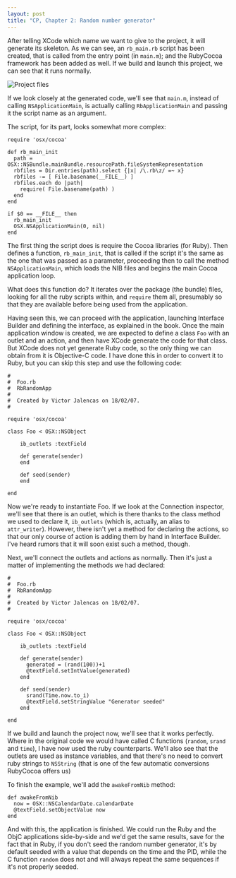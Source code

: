 ```yaml
---
layout: post
title: "CP, Chapter 2: Random number generator"
---
```


After telling XCode which name we want to give to the project, it will generate its skeleton. As we can see, an `rb_main.rb` script has been created, that is called from the entry point (in `main.m`); and the RubyCocoa framework has been added as well. If we build and launch this project, we can see that it runs normally.

![Project files](http://principia.info/assets/2007/2/17/CP_2_2_XCode_RbRandomApp.png)

If we look closely at the generated code, we'll see that `main.m`, instead of calling `NSApplicationMain`, is actually calling `RbApplicationMain` and passing it the script name as an argument.

The script, for its part, looks somewhat more complex:



    require 'osx/cocoa'

    def rb_main_init
      path = OSX::NSBundle.mainBundle.resourcePath.fileSystemRepresentation
      rbfiles = Dir.entries(path).select {|x| /\.rb\z/ =~ x}
      rbfiles -= [ File.basename(__FILE__) ]
      rbfiles.each do |path|
        require( File.basename(path) )
      end
    end

    if $0 == __FILE__ then
      rb_main_init
      OSX.NSApplicationMain(0, nil)
    end

The first thing the script does is require the Cocoa libraries (for Ruby). Then defines a function, `rb_main_init`, that is called if the script it's the same as the one that was passed as a parameter, proceeding then to call the method `NSApplicationMain`, which loads the NIB files and begins the main Cocoa application loop.

What does this function do? It iterates over the package (the bundle) files, looking for all the ruby scripts within, and `require` them all, presumably so that they are available before being used from the application.

Having seen this, we can proceed with the application, launching Interface Builder and defining the interface, as explained in the book. Once the main application window is created, we are expected to define a class `Foo` with an outlet and an action, and then have XCode generate the code for that class. But XCode does not yet generate Ruby code, so the only thing we can obtain from it is Objective-C code. I have done this in order to convert it to Ruby, but you can skip this step and use the following code:


    #
    #  Foo.rb
    #  RbRandomApp
    #
    #  Created by Victor Jalencas on 18/02/07.
    #

    require 'osx/cocoa'

    class Foo < OSX::NSObject

    	ib_outlets :textField
	
    	def generate(sender)
    	end
	
    	def seed(sender)
    	end

    end


Now we're ready to instantiate Foo. If we look at the Connection inspector, we'll see that there is an outlet, which is there thanks to the class method we used to declare it, `ib_outlets` (which is, actually, an alias to `attr_writer`). However, there isn't yet a method for declaring the actions, so that our only course of action is adding them by hand in Interface Builder. I've heard rumors that it will soon exist such a method, though.

Next, we'll connect the outlets and actions as normally. Then it's just a matter of implementing the methods we had declared:


    #
    #  Foo.rb
    #  RbRandomApp
    #
    #  Created by Victor Jalencas on 18/02/07.
    #

    require 'osx/cocoa'

    class Foo < OSX::NSObject

    	ib_outlets :textField
	
    	def generate(sender)
    	  generated = (rand(100))+1
    	  @textField.setIntValue(generated)
    	end
	
    	def seed(sender)
    	  srand(Time.now.to_i)
    	  @textField.setStringValue "Generator seeded"
    	end

    end

If we build and launch the project now, we'll see that it works perfectly. Where in the original code we would have called C functions (`random`, `srand` and `time`), I have now used the ruby counterparts.
We'll also see that the outlets are used as instance variables, and that there's no need to convert ruby strings to `NSString` (that is one of the few automatic conversions RubyCocoa offers us)

To finish the example, we'll add the `awakeFromNib` method:


	def awakeFromNib
	  now = OSX::NSCalendarDate.calendarDate
	  @textField.setObjectValue now
	end

And with this, the application is finished. We could run the Ruby and the ObjC applications side-by-side and we'd get the same results, save for the fact that in Ruby, if you don't seed the random number generator, it's by default seeded with a value that depends on the time and the PID, while the C function `random` does not and will always repeat the same sequences if it's not properly seeded.
